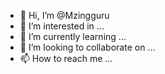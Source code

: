 - 👋 Hi, I’m @Mzingguru
- 👀 I’m interested in ...
- 🌱 I’m currently learning ...
- 💞️ I’m looking to collaborate on ...
- 📫 How to reach me ...

<!---
Mzingguru/Mzingguru is a ✨ special ✨ repository because its `README.md` (this file) appears on your GitHub profile.
You can click the Preview link to take a look at your changes.
--->
